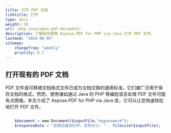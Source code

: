 ```yaml
---
title: 打开 PDF 文档
linktitle: 打开
type: docs
weight: 20
url: /php-java/open-pdf-document/
description: 了解如何使用 Aspose.PDF for PHP via Java 打开 PDF 文件。
lastmod: "2024-06-05"
sitemap:
    changefreq: "weekly"
    priority: 0.7
---
```


## 打开现有的 PDF 文档

PDF 文件或可移植文档格式文件已成为文档交换的通用标准。它们被广泛用于保存文档的格式。然而，使用诸如通过 Java 的 PHP 等编程语言处理 PDF 文件可能有点困难。本文介绍了 Aspose.PDF for PHP via Java 库，它可以让您快速轻松地打开 PDF 文件。

```php

    $document = new Document($inputFile,"mypassword");
    $responseData = "文档已成功打开。文件大小: " . filesize($inputFile);
```